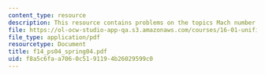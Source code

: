 ```yaml
---
content_type: resource
description: This resource contains problems on the topics Mach number and Mach limit.
file: https://ol-ocw-studio-app-qa.s3.amazonaws.com/courses/16-01-unified-engineering-i-ii-iii-iv-fall-2005-spring-2006/f8a5c6faa7060c5191194b26029599c0_f14_ps04_spring04.pdf
file_type: application/pdf
resourcetype: Document
title: f14_ps04_spring04.pdf
uid: f8a5c6fa-a706-0c51-9119-4b26029599c0
---
```

